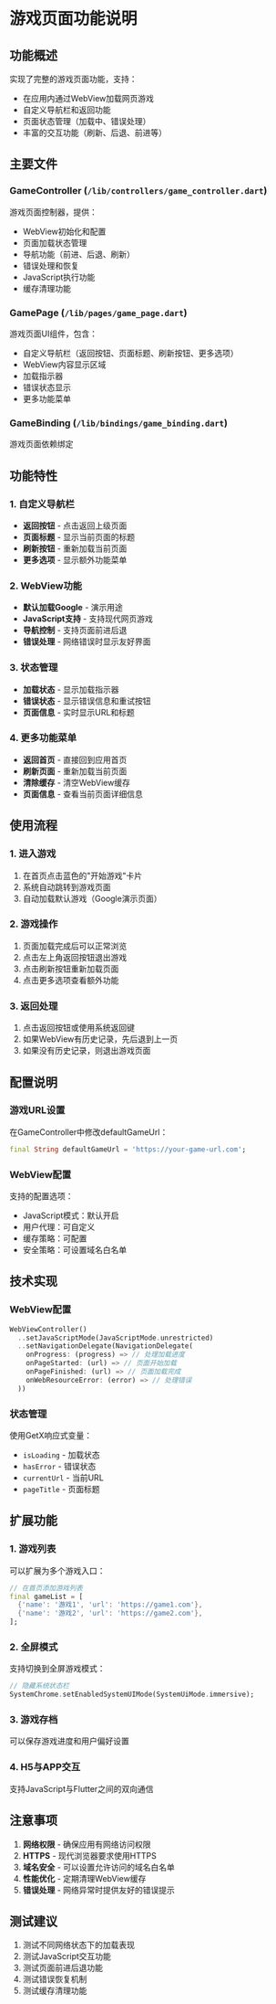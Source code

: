 # 游戏页面功能说明

## 功能概述
实现了完整的游戏页面功能，支持：
- 在应用内通过WebView加载网页游戏
- 自定义导航栏和返回功能
- 页面状态管理（加载中、错误处理）
- 丰富的交互功能（刷新、后退、前进等）

## 主要文件

### GameController (`/lib/controllers/game_controller.dart`)
游戏页面控制器，提供：
- WebView初始化和配置
- 页面加载状态管理
- 导航功能（前进、后退、刷新）
- 错误处理和恢复
- JavaScript执行功能
- 缓存清理功能

### GamePage (`/lib/pages/game_page.dart`)
游戏页面UI组件，包含：
- 自定义导航栏（返回按钮、页面标题、刷新按钮、更多选项）
- WebView内容显示区域
- 加载指示器
- 错误状态显示
- 更多功能菜单

### GameBinding (`/lib/bindings/game_binding.dart`)
游戏页面依赖绑定

## 功能特性

### 1. 自定义导航栏
- **返回按钮** - 点击返回上级页面
- **页面标题** - 显示当前页面的标题
- **刷新按钮** - 重新加载当前页面
- **更多选项** - 显示额外功能菜单

### 2. WebView功能
- **默认加载Google** - 演示用途
- **JavaScript支持** - 支持现代网页游戏
- **导航控制** - 支持页面前进后退
- **错误处理** - 网络错误时显示友好界面

### 3. 状态管理
- **加载状态** - 显示加载指示器
- **错误状态** - 显示错误信息和重试按钮
- **页面信息** - 实时显示URL和标题

### 4. 更多功能菜单
- **返回首页** - 直接回到应用首页
- **刷新页面** - 重新加载当前页面
- **清除缓存** - 清空WebView缓存
- **页面信息** - 查看当前页面详细信息

## 使用流程

### 1. 进入游戏
1. 在首页点击蓝色的"开始游戏"卡片
2. 系统自动跳转到游戏页面
3. 自动加载默认游戏（Google演示页面）

### 2. 游戏操作
1. 页面加载完成后可以正常浏览
2. 点击左上角返回按钮退出游戏
3. 点击刷新按钮重新加载页面
4. 点击更多选项查看额外功能

### 3. 返回处理
1. 点击返回按钮或使用系统返回键
2. 如果WebView有历史记录，先后退到上一页
3. 如果没有历史记录，则退出游戏页面

## 配置说明

### 游戏URL设置
在GameController中修改defaultGameUrl：
```dart
final String defaultGameUrl = 'https://your-game-url.com';
```

### WebView配置
支持的配置选项：
- JavaScript模式：默认开启
- 用户代理：可自定义
- 缓存策略：可配置
- 安全策略：可设置域名白名单

## 技术实现

### WebView配置
```dart
WebViewController()
  ..setJavaScriptMode(JavaScriptMode.unrestricted)
  ..setNavigationDelegate(NavigationDelegate(
    onProgress: (progress) => // 处理加载进度
    onPageStarted: (url) => // 页面开始加载
    onPageFinished: (url) => // 页面加载完成
    onWebResourceError: (error) => // 处理错误
  ))
```

### 状态管理
使用GetX响应式变量：
- `isLoading` - 加载状态
- `hasError` - 错误状态
- `currentUrl` - 当前URL
- `pageTitle` - 页面标题

## 扩展功能

### 1. 游戏列表
可以扩展为多个游戏入口：
```dart
// 在首页添加游戏列表
final gameList = [
  {'name': '游戏1', 'url': 'https://game1.com'},
  {'name': '游戏2', 'url': 'https://game2.com'},
];
```

### 2. 全屏模式
支持切换到全屏游戏模式：
```dart
// 隐藏系统状态栏
SystemChrome.setEnabledSystemUIMode(SystemUiMode.immersive);
```

### 3. 游戏存档
可以保存游戏进度和用户偏好设置

### 4. H5与APP交互
支持JavaScript与Flutter之间的双向通信

## 注意事项

1. **网络权限** - 确保应用有网络访问权限
2. **HTTPS** - 现代浏览器要求使用HTTPS
3. **域名安全** - 可以设置允许访问的域名白名单
4. **性能优化** - 定期清理WebView缓存
5. **错误处理** - 网络异常时提供友好的错误提示

## 测试建议

1. 测试不同网络状态下的加载表现
2. 测试JavaScript交互功能
3. 测试页面前进后退功能
4. 测试错误恢复机制
5. 测试缓存清理功能